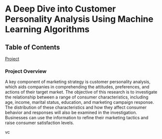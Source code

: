 # A Deep Dive into Customer Personality Analysis Using Machine Learning Algorithms
## Table of Contents
[Project](#ProjectOverview)



### Project Overview
A key component of marketing strategy is customer
personality analysis, which aids companies in comprehending the
attitudes, preferences, and actions of their target market. The
objective of this research is to investigate the relationship
between a range of consumer characteristics, including age,
income, marital status, education, and marketing campaign
response. The distribution of these characteristics and how they
affect consumer behavior and responses will also be examined in
the investigation. Businesses can use the information to refine
their marketing tactics and raise consumer satisfaction levels.       

vc


